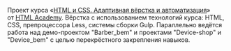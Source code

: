 Проект курса «[HTML и CSS. Адаптивная вёрстка и автоматизация](https://htmlacademy.ru/intensive/adaptive)» от [HTML Academy](https://htmlacademy.ru).
Вёрстка с использованием технологий курса: HTML, CSS, препроцессора Less, системы сборки Gulp.
Параллельно ведётся работа над демо-проектом "Barber_bem" и проектами "Device-shop" и "Device_bem" с целью перекрёстного закрепления навыков.


